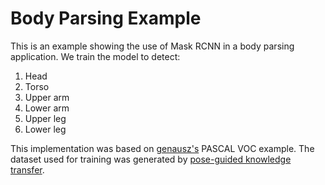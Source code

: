 # Body Parsing Example


This is an example showing the use of Mask RCNN in a body parsing application. We train the model to detect:

1. Head
2. Torso
3. Upper arm
4. Lower arm
5. Upper leg
6. Lower leg

This implementation was based on [genausz's](https://github.com/genausz/Mask_RCNN) PASCAL VOC example. The dataset used for training was generated by [pose-guided knowledge transfer](https://github.com/MVIG-SJTU/WSHP).
